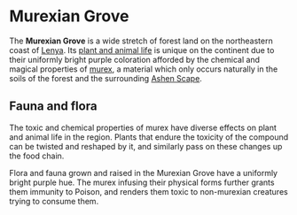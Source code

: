 # Murexian Grove

The **Murexian Grove** is a wide stretch of forest land on the northeastern coast of [Lenya](index.md). Its [plant and animal life](../../../ch-7-mote-bestiary/murexian-creature.md) is unique on the continent due to their uniformly bright purple coloration afforded by the chemical and magical properties of [murex](../../../ch-6-mote-treasures/murex/), a material which only occurs naturally in the soils of the forest and the surrounding [Ashen Scape](ashen-scape.md).

## Fauna and flora

The toxic and chemical properties of murex have diverse effects on plant and animal life in the region. Plants that endure the toxicity of the compound can be twisted and reshaped by it, and similarly pass on these changes up the food chain.

Flora and fauna grown and raised in the Murexian Grove have a uniformly bright purple hue. The murex infusing their physical forms further grants them immunity to Poison, and renders them toxic to non-murexian creatures trying to consume them.
